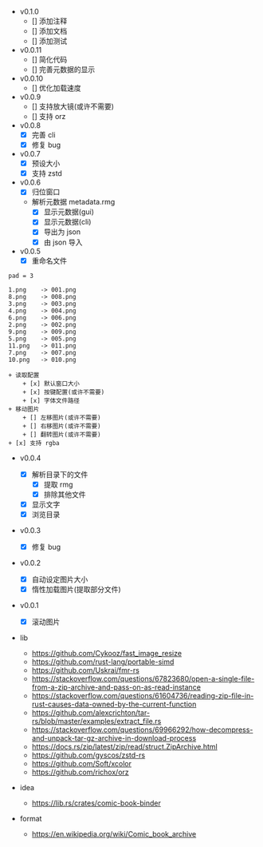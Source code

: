 + v0.1.0
    + [] 添加注释
    + [] 添加文档
    + [] 添加测试
+ v0.0.11
    + [] 简化代码
    + [] 完善元数据的显示
+ v0.0.10
    + [] 优化加载速度
+ v0.0.9
    + [] 支持放大镜(或许不需要)
    + [] 支持 orz
+ v0.0.8
    + [x] 完善 cli
    + [x] 修复 bug
+ v0.0.7
    + [x] 预设大小
    + [x] 支持 zstd
+ v0.0.6
    + [x] 归位窗口
    + 解析元数据 metadata.rmg
        + [x] 显示元数据(gui)
        + [x] 显示元数据(cli)
        + [x] 导出为 json
        + [x] 由 json 导入
+ v0.0.5
    + [x] 重命名文件
```text
pad = 3

1.png    -> 001.png
8.png    -> 008.png
3.png    -> 003.png
4.png    -> 004.png
6.png    -> 006.png
2.png    -> 002.png
9.png    -> 009.png
5.png    -> 005.png
11.png   -> 011.png
7.png    -> 007.png
10.png   -> 010.png
```
    + 读取配置
        + [x] 默认窗口大小
        + [x] 按键配置(或许不需要)
        + [x] 字体文件路径
    + 移动图片
        + [] 左移图片(或许不需要)
        + [] 右移图片(或许不需要)
        + [] 翻转图片(或许不需要)
    + [x] 支持 rgba
+ v0.0.4
    + [x] 解析目录下的文件
        + [x] 提取 rmg
        + [x] 排除其他文件
    + [x] 显示文字
    + [x] 浏览目录
+ v0.0.3
    + [x] 修复 bug
+ v0.0.2
    + [x] 自动设定图片大小
    + [x] 惰性加载图片(提取部分文件)
+ v0.0.1
    + [x] 滚动图片


+ lib
    + https://github.com/Cykooz/fast_image_resize
    + https://github.com/rust-lang/portable-simd
    + https://github.com/Uskrai/fmr-rs
    + https://stackoverflow.com/questions/67823680/open-a-single-file-from-a-zip-archive-and-pass-on-as-read-instance
    + https://stackoverflow.com/questions/61604736/reading-zip-file-in-rust-causes-data-owned-by-the-current-function
    + https://github.com/alexcrichton/tar-rs/blob/master/examples/extract_file.rs
    + https://stackoverflow.com/questions/69966292/how-decompress-and-unpack-tar-gz-archive-in-download-process
    + https://docs.rs/zip/latest/zip/read/struct.ZipArchive.html
    + https://github.com/gyscos/zstd-rs
    + https://github.com/Soft/xcolor
    + https://github.com/richox/orz

+ idea
    + https://lib.rs/crates/comic-book-binder

+ format
    + https://en.wikipedia.org/wiki/Comic_book_archive
